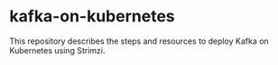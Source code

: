 # kafka-on-kubernetes
This repository describes the steps and resources to deploy Kafka on Kubernetes using Strimzi.
